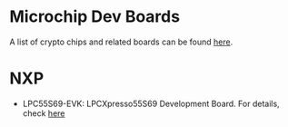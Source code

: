 
# Microchip Dev Boards

A list of crypto chips and related boards can be found [here](https://www.microchip.com/design-centers/security-ics/trust-platform).

# NXP

- LPC55S69-EVK: LPCXpresso55S69 Development Board. For details, check [here](https://www.nxp.com/products/processors-and-microcontrollers/arm-microcontrollers/general-purpose-mcus/lpc5500-cortex-m33/lpcxpresso55s69-development-board:LPC55S69-EVK)
